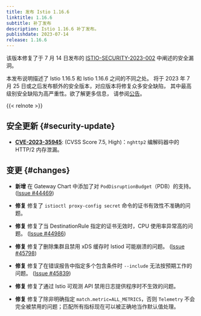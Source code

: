 ```yaml
---
title: 发布 Istio 1.16.6
linktitle: 1.16.6
subtitle: 补丁发布
description: Istio 1.16.6 补丁发布。
publishdate: 2023-07-14
release: 1.16.6
---
```


该版本修复了于 7 月 14 日发布的 [ISTIO-SECURITY-2023-002](/zh/news/security/istio-security-2023-002)
中阐述的安全漏洞。

本发布说明描述了 Istio 1.16.5 和 Istio 1.16.6 之间的不同之处。
将于 2023 年 7 月 25 日或之后发布额外的安全版本，对应版本将修复众多安全缺陷，
其中最高级别安全缺陷为高严重性。欲了解更多信息，
请参阅[公告](https://discuss.istio.io/t/upcoming-istio-v1-18-1-v1-17-4-and-v1-16-6-security-releases/15864)。

{{< relnote >}}

## 安全更新 {#security-update}

- __[CVE-2023-35945](https://github.com/envoyproxy/envoy/security/advisories/GHSA-jfxv-29pc-x22r)__:
  (CVSS Score 7.5, High)：`nghttp2` 编解码器中的 HTTP/2 内存泄漏。

## 变更 {#changes}

- **新增** 在 Gateway Chart 中添加了对 `PodDisruptionBudget`（PDB）的支持。
  ([Issue #44469](https://github.com/istio/istio/issues/44469))

- **修复** 修复了 `istioctl proxy-config secret` 命令的证书有效性不准确的问题。

- **修复** 修复了当 DestinationRule 指定的证书无效时，CPU 使用率异常高的问题。
  ([Issue #44986](https://github.com/istio/istio/issues/44986))

- **修复** 修复了删除集群且禁用 xDS 缓存时 Istiod 可能崩溃的问题。
  ([Issue #45798](https://github.com/istio/istio/issues/45798))

- **修复** 修复了在错误报告中指定多个包含条件时 `--include` 无法按预期工作的问题。
  ([Issue #45839](https://github.com/istio/istio/issues/45839))

- **修复** 修复了通过 Istio 可观测 API 禁用日志提供程序时不生效的问题。

- **修复** 修复了除非明确指定 `match.metric=ALL_METRICS`，否则 `Telemetry`
  不会完全被禁用的问题；匹配所有指标现在可以被正确地当作默认值处理。

